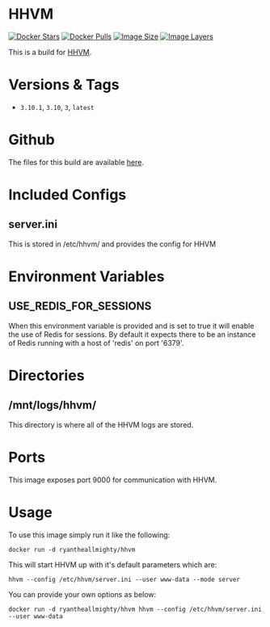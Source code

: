 # HHVM
[![Docker Stars](https://img.shields.io/docker/stars/ryantheallmighty/hhvm.svg?style=flat-square)](https://hub.docker.com/r/ryantheallmighty/hhvm/) [![Docker Pulls](https://img.shields.io/docker/pulls/ryantheallmighty/hhvm.svg?style=flat-square)](https://hub.docker.com/r/ryantheallmighty/hhvm/) [![Image Size](https://img.shields.io/imagelayers/image-size/ryantheallmighty/hhvm/latest.svg?style=flat-square)](https://imagelayers.io/?images=ryantheallmighty%2Fhhvm) [![Image Layers](https://img.shields.io/imagelayers/layers/ryantheallmighty/hhvm/latest.svg?style=flat-square)](https://imagelayers.io/?images=ryantheallmighty%2Fhhvm)

This is a build for [HHVM](http://hhvm.com/).

# Versions & Tags
- `3.10.1`, `3.10`, `3`, `latest`

# Github
The files for this build are available [here](https://github.com/RyanTheAllmighty/Dockerfiles/tree/master/hhvm).

# Included Configs
## server.ini
This is stored in /etc/hhvm/ and provides the config for HHVM

# Environment Variables
## USE_REDIS_FOR_SESSIONS
When this environment variable is provided and is set to true it will enable the use of Redis for sessions. By default it expects there to be an instance of Redis running with a host of 'redis' on
port '6379'.

# Directories
## /mnt/logs/hhvm/
This directory is where all of the HHVM logs are stored.

# Ports
This image exposes port 9000 for communication with HHVM.

# Usage
To use this image simply run it like the following:

```
docker run -d ryantheallmighty/hhvm
```

This will start HHVM up with it's default parameters which are:

```
hhvm --config /etc/hhvm/server.ini --user www-data --mode server
```

You can provide your own options as below:

```
docker run -d ryantheallmighty/hhvm hhvm --config /etc/hhvm/server.ini --user www-data
```